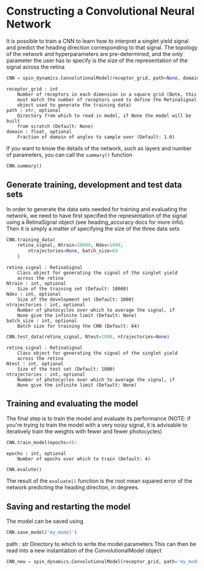 # Constructing a Convolutional Neural Network
It is possible to train a CNN to learn how to interpret a singlet yield signal and predict the heading direction corresponding to that signal. The topology of the network and hyperparameters are pre-determined, and the only parameter the user has to specify is the size of the representation of the signal across the retina
```python
CNN = spin_dynamics.ConvolutionalModel(receptor_grid, path=None, domain=1.0)
```
```
receptor_grid : int
    Number of receptors in each dimension in a square grid (Note, this
    must match the number of receptors used to define the RetinaSignal                               
    object used to generate the training data)
path : str, optional
    Directory from which to read in model, if None the model will be built
    from scratch (Default: None)
domain : float, optional
    Fraction of domain of angles to sample over (Default: 1.0)
```
If you want to know the details of the network, such as layers and number of parameters, you can call the `summary()` function
```python
CNN.summary()
```

## Generate training, development and test data sets
In order to generate the data sets needed for training and evaluating the network, we need to have first specified the representation of the signal using a RetinaSignal object (see heading_accuracy docs for more info). Then it is simply a matter of specifying the size of the three data sets
```python
CNN.training_data(
	retina_signal, Ntrain=10000, Ndev=1000,                                      
        ntrajectories=None, batch_size=64
	)
```
```
retina_signal : RetinaSignal                                                                     
    Class object for generating the signal of the singlet yield
    across the retina
Ntrain : int, optional                                                                           
    Size of the training set (Default: 10000)                                                    
Ndev : int, optional
    Size of the development set (Default: 1000)
ntrajectories : int, optional                                                                    
    Number of photocycles over which to average the signal, if                                   
    None give the infinite limit (Default: None)                                                 
batch_size : int, optional
    Batch size for training the CNN (Default: 64)
```
```python
CNN.test_data(retina_signal, Ntest=1000, ntrajectories=None)
```
```
retina_signal : RetinaSignal
    Class object for generating the signal of the singlet yield
    across the retina
Ntest : int, optional
    Size of the test set (Default: 1000)
ntrajectories : int, optional
    Number of photocycles over which to average the signal, if
    None give the infinite limit (Default: None)
```

## Training and evaluating the model
The final step is to train the model and evaluate its performance (NOTE: if you're trying to train the model with a very noisy signal, it is advisable to iteratively train the weights with fewer and fewer photocycles)
```python
CNN.train_model(epochs=4):
```
```
epochs : int, optional
    Number of epochs over which to train (Default: 4)
```
```python
CNN.evalute()
```
The result of the `evaluate()` function is the root mean squared error of the network predicting the heading direction, in degrees.

## Saving and restarting the model
The model can be saved using
```python
CNN.save_model('my_model')
```
path : str
    Directory to which to write the model parameters
This can then be read into a new instantiation of the ConvolutionalModel object
```python
CNN_new = spin_dynamics.ConvolutionalModel(receptor_grid, path='my_model')
```
